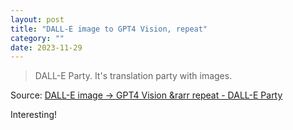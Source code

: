 ```yaml
---
layout: post
title: "DALL-E image to GPT4 Vision, repeat"
category: ""
date: 2023-11-29
---
```


>DALL-E Party. It's translation party with images.

Source: [DALL-E image &rarr; GPT4 Vision &rarr  repeat - DALL-E Party](https://dalle.party/?party=k4eeMQ6I)

Interesting!
